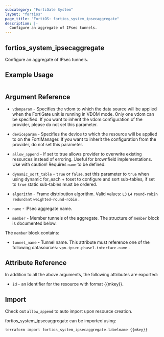 ```yaml
---
subcategory: "FortiGate System"
layout: "fortios"
page_title: "FortiOS: fortios_system_ipsecaggregate"
description: |-
  Configure an aggregate of IPsec tunnels.
---
```


## fortios_system_ipsecaggregate
Configure an aggregate of IPsec tunnels.

## Example Usage

```hcl

```

## Argument Reference
* `vdomparam` - Specifies the vdom to which the data source will be applied when the FortiGate unit is running in VDOM mode. Only one vdom can be specified. If you want to inherit the vdom configuration of the provider, please do not set this parameter.
* `deviceparam` - Specifies the device to which the resource will be applied to on the FortiManager. If you want to inherit the configuration from the provider, do not set this parameter.
* `allow_append` - If set to true allows provider to overwrite existing resources instead of erroring. Useful for brownfield implementations. Use with caution! Requires `name` to be defined.
* `dynamic_sort_table` - `true` or `false`, set this parameter to `true` when using dynamic for_each + toset to configure and sort sub-tables, if set to `true` static sub-tables must be ordered.

* `algorithm` - Frame distribution algorithm. Valid values: `L3` `L4` `round-robin` `redundant` `weighted-round-robin` .
* `name` - IPsec aggregate name.
* `member` - Member tunnels of the aggregate. The structure of `member` block is documented below.

The `member` block contains:

* `tunnel_name` - Tunnel name. This attribute must reference one of the following datasources: `vpn.ipsec.phase1-interface.name` .

## Attribute Reference

In addition to all the above arguments, the following attributes are exported:
* `id` - an identifier for the resource with format {{mkey}}.

## Import

Check out `allow_append` to auto import upon resource creation.

fortios_system_ipsecaggregate can be imported using:
```sh
terraform import fortios_system_ipsecaggregate.labelname {{mkey}}
```
